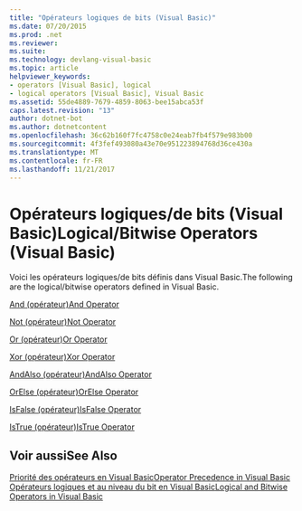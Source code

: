 ```yaml
---
title: "Opérateurs logiques de bits (Visual Basic)"
ms.date: 07/20/2015
ms.prod: .net
ms.reviewer: 
ms.suite: 
ms.technology: devlang-visual-basic
ms.topic: article
helpviewer_keywords:
- operators [Visual Basic], logical
- logical operators [Visual Basic], Visual Basic
ms.assetid: 55de4889-7679-4859-8063-bee15abca53f
caps.latest.revision: "13"
author: dotnet-bot
ms.author: dotnetcontent
ms.openlocfilehash: 36c62b160f7fc4758c0e24eab7fb4f579e983b00
ms.sourcegitcommit: 4f3fef493080a43e70e951223894768d36ce430a
ms.translationtype: MT
ms.contentlocale: fr-FR
ms.lasthandoff: 11/21/2017
---
```

# <a name="logicalbitwise-operators-visual-basic"></a><span data-ttu-id="1101c-102">Opérateurs logiques/de bits (Visual Basic)</span><span class="sxs-lookup"><span data-stu-id="1101c-102">Logical/Bitwise Operators (Visual Basic)</span></span>
<span data-ttu-id="1101c-103">Voici les opérateurs logiques/de bits définis dans Visual Basic.</span><span class="sxs-lookup"><span data-stu-id="1101c-103">The following are the logical/bitwise operators defined in Visual Basic.</span></span>  
  
 [<span data-ttu-id="1101c-104">And (opérateur)</span><span class="sxs-lookup"><span data-stu-id="1101c-104">And Operator</span></span>](../../../visual-basic/language-reference/operators/and-operator.md)  
  
 [<span data-ttu-id="1101c-105">Not (opérateur)</span><span class="sxs-lookup"><span data-stu-id="1101c-105">Not Operator</span></span>](../../../visual-basic/language-reference/operators/not-operator.md)  
  
 [<span data-ttu-id="1101c-106">Or (opérateur)</span><span class="sxs-lookup"><span data-stu-id="1101c-106">Or Operator</span></span>](../../../visual-basic/language-reference/operators/or-operator.md)  
  
 [<span data-ttu-id="1101c-107">Xor (opérateur)</span><span class="sxs-lookup"><span data-stu-id="1101c-107">Xor Operator</span></span>](../../../visual-basic/language-reference/operators/xor-operator.md)  
  
 [<span data-ttu-id="1101c-108">AndAlso (opérateur)</span><span class="sxs-lookup"><span data-stu-id="1101c-108">AndAlso Operator</span></span>](../../../visual-basic/language-reference/operators/andalso-operator.md)  
  
 [<span data-ttu-id="1101c-109">OrElse (opérateur)</span><span class="sxs-lookup"><span data-stu-id="1101c-109">OrElse Operator</span></span>](../../../visual-basic/language-reference/operators/orelse-operator.md)  
  
 [<span data-ttu-id="1101c-110">IsFalse (opérateur)</span><span class="sxs-lookup"><span data-stu-id="1101c-110">IsFalse Operator</span></span>](../../../visual-basic/language-reference/operators/isfalse-operator.md)  
  
 [<span data-ttu-id="1101c-111">IsTrue (opérateur)</span><span class="sxs-lookup"><span data-stu-id="1101c-111">IsTrue Operator</span></span>](../../../visual-basic/language-reference/operators/istrue-operator.md)  
  
## <a name="see-also"></a><span data-ttu-id="1101c-112">Voir aussi</span><span class="sxs-lookup"><span data-stu-id="1101c-112">See Also</span></span>  
 [<span data-ttu-id="1101c-113">Priorité des opérateurs en Visual Basic</span><span class="sxs-lookup"><span data-stu-id="1101c-113">Operator Precedence in Visual Basic</span></span>](../../../visual-basic/language-reference/operators/operator-precedence.md)  
 [<span data-ttu-id="1101c-114">Opérateurs logiques et au niveau du bit en Visual Basic</span><span class="sxs-lookup"><span data-stu-id="1101c-114">Logical and Bitwise Operators in Visual Basic</span></span>](../../../visual-basic/programming-guide/language-features/operators-and-expressions/logical-and-bitwise-operators.md)
